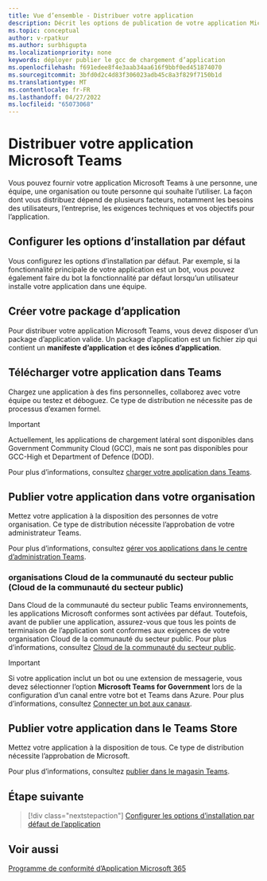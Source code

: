```yaml
---
title: Vue d’ensemble - Distribuer votre application
description: Décrit les options de publication de votre application Microsoft Teams, de chargement de votre application et de Cloud de la communauté du secteur public.
ms.topic: conceptual
author: v-rpatkur
ms.author: surbhigupta
ms.localizationpriority: none
keywords: déployer publier le gcc de chargement d’application
ms.openlocfilehash: f691edee8f4e3aab34aa616f9bbf0ed451874070
ms.sourcegitcommit: 3bfd0d2c4d83f306023adb45c8a3f829f7150b1d
ms.translationtype: MT
ms.contentlocale: fr-FR
ms.lasthandoff: 04/27/2022
ms.locfileid: "65073068"
---
```

# <a name="distribute-your-microsoft-teams-app"></a>Distribuer votre application Microsoft Teams

Vous pouvez fournir votre application Microsoft Teams à une personne, une équipe, une organisation ou toute personne qui souhaite l’utiliser. La façon dont vous distribuez dépend de plusieurs facteurs, notamment les besoins des utilisateurs, l’entreprise, les exigences techniques et vos objectifs pour l’application.

## <a name="configure-default-install-options"></a>Configurer les options d’installation par défaut

Vous configurez les options d’installation par défaut. Par exemple, si la fonctionnalité principale de votre application est un bot, vous pouvez également faire du bot la fonctionnalité par défaut lorsqu’un utilisateur installe votre application dans une équipe.

## <a name="create-your-app-package"></a>Créer votre package d’application

Pour distribuer votre application Microsoft Teams, vous devez disposer d’un package d’application valide.  Un package d’application est un fichier zip qui contient un **manifeste d’application** et **des icônes d’application**.

## <a name="upload-your-app-in-teams"></a>Télécharger votre application dans Teams

Chargez une application à des fins personnelles, collaborez avec votre équipe ou testez et déboguez. Ce type de distribution ne nécessite pas de processus d’examen formel.

> [!IMPORTANT]
> Actuellement, les applications de chargement latéral sont disponibles dans Government Community Cloud (GCC), mais ne sont pas disponibles pour GCC-High et Department of Defence (DOD).

Pour plus d’informations, consultez [charger votre application dans Teams](apps-upload.md).

## <a name="publish-your-app-to-your-org"></a>Publier votre application dans votre organisation

Mettez votre application à la disposition des personnes de votre organisation. Ce type de distribution nécessite l’approbation de votre administrateur Teams.

Pour plus d’informations, consultez [gérer vos applications dans le centre d’administration Teams](/MicrosoftTeams/manage-apps?toc=%2Fmicrosoftteams%2Fplatform%2Ftoc.json&bc=%2FMicrosoftTeams%2Fbreadcrumb%2Ftoc.json).

### <a name="government-community-cloud-gcc-organizations"></a>organisations Cloud de la communauté du secteur public (Cloud de la communauté du secteur public)

Dans Cloud de la communauté du secteur public Teams environnements, les applications Microsoft conformes sont activées par défaut. Toutefois, avant de publier une application, assurez-vous que tous les points de terminaison de l’application sont conformes aux exigences de votre organisation Cloud de la communauté du secteur public. Pour plus d’informations, consultez [Cloud de la communauté du secteur public](../app-fundamentals-overview.md#government-community-cloud).

> [!IMPORTANT]
>Si votre application inclut un bot ou une extension de messagerie, vous devez sélectionner l’option **Microsoft Teams for Government** lors de la configuration d’un canal entre votre bot et Teams dans Azure. Pour plus d’informations, consultez [Connecter un bot aux canaux](/azure/bot-service/bot-service-manage-channels?view=azure-bot-service-4.0&preserve-view=true).

## <a name="publish-your-app-to-the-teams-store"></a>Publier votre application dans le Teams Store

Mettez votre application à la disposition de tous. Ce type de distribution nécessite l’approbation de Microsoft.

Pour plus d’informations, consultez [publier dans le magasin Teams](~/concepts/deploy-and-publish/appsource/publish.md).

## <a name="next-step"></a>Étape suivante

> [!div class="nextstepaction"]
> [Configurer les options d’installation par défaut de l’application](~/concepts/deploy-and-publish/add-default-install-scope.md)

## <a name="see-also"></a>Voir aussi

[Programme de conformité d’Application Microsoft 365](/microsoft-365-app-certification/overview)
